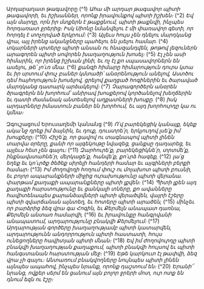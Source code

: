 
Արդարադատ թագավորը
(^1) _Ահա մի արդար թագավոր պիտի թագավորի,
եւ իշխաններ, որոնք իրավունքով պիտի իշխեն։_
(^2) _Եվ այն մարդը, որն իր մտքերն է թաքցնում,
պիտի թաքնվի,
ինչպես հորդառատ ջրերից։
Իսկ Սիոնը նմանվելու է մի փառավոր գետի,
որ հորդել է տոչորված երկրում։_
(^3) _Այլեւս հույս չեն դնելու մարդկանց վրա,
այլ իրենց ականջները պահելու են լսելու համար._
(^4) _տկարների սրտերը պիտի անսան ու հնազանդվեն,
թոթով լեզուներն արագորեն պիտի սովորեն խաղաղություն խոսել։_
(^5) _Էլ չեն ասի հիմարին,
որ իրենց իշխան լինի,
եւ ոչ էլ քո սպասավորներն են ասելու,
թե՝ լո՛ւռ մնա._
(^6) _քանզի հիմարը հիմարություն դուրս կտա
եւ իր սրտում փուչ բաներ կմտածի՝
անօրենություն անելով,
Աստծու դեմ հայհոյություն խոսելով,
ցրելով քաղցած հոգիներին
եւ ծարաված մարդկանց դատարկ արձակելով։_
(^7) _Չարագործերն անօրեն ծրագրերն են խորհում՝
անիրավ խոսքերով կործանելով խեղճերին
եւ դատի ժամանակ անտեսելով աղքատների խոսքը._
(^8) _իսկ արդարները իմաստուն բաներ են խորհում,
եւ այդ խորհուրդը կա ու կմնա։_


Զգուշացում Երուսաղեմի կանանց
(^9) _Ո՛վ բարեկեցիկ կանայք,
եկեք ակա՛նջ դրեք իմ ձայնին,
եւ դուք, դուստրե՛ր,
երկյուղով լսե՛ք իմ խոսքերը։_
(^10) _Հիշե՛ք, որ ցավով ու տագնապով պիտի լինեն տարվա օրերը,
քանի որ այգեկութը նվազեց, ցանքսը դադարեց,
եւ այլեւս հետ չեն գալու։_
(^11) _Զարհուրե՛ք, բարեկեցիկնե՛ր,
տրտմե՛ք, ինքնավստահնե՛ր, մերկացե՛ք,
հանվե՛ք, քո՛ւրձ հագեք,_
(^12) _լա՛ց եղեք եւ կո՛ւրծք ծեծեք սիրելի հանդերի համար
եւ այգիների բերքի համար։_
(^13) _Իմ ժողովրդի հողում փուշ ու մոլախոտ պիտի բուսնի,
եւ բոլոր ապարանքների միջից ուրախությունը պիտի վերանա.
փարթամ քաղաքի ապարանքները պիտի լքվեն։_
(^14) _Պիտի լքեն այդ քաղաքի հարստությունը եւ ցանկալի տները,
քո ավանները հավիտենապես քարանձավների պիտի վերածվեն,
վայրի էշերը պիտի զվարճանան այնտեղ,
եւ հոտերը պիտի արածեն,_
(^15) _մինչեւ որ բարձրից ձեզ վրա գա Հոգին,
եւ Քերմելն անապատ դառնա,
Քերմելն անտառ համարվի,_
(^16) _եւ իրավունքը հանգրվանի անապատում,
արդարությունը բնակվի Քերմելում։_
(^17) _Արդարության գործերը խաղաղությամբ պիտի կատարվեն,
արդարությունն անդորրություն պիտի հաստատի,
հույս ունեցողները հավիտյան պիտի մնան։_
(^18) _Եվ իմ ժողովուրդը պիտի բնակվի խաղաղության քաղաքում,
պիտի բնակվի հույսով եւ պիտի հանգստանան հարստության մեջ։_
(^19) _Եթե կարկուտ էլ թափվի,
ձեզ վրա չի գալու։
Անտառում բնակվողները նույնպես պիտի լինեն այնպես ապահով,
ինչպես նրանք, որոնք դաշտում են։_
(^20) _Երանի՜ նրանց, ովքեր սերմ են ցանում այն բոլոր ջրերի մոտ,
ուր ոտք են դնում եզն ու էշը։_
